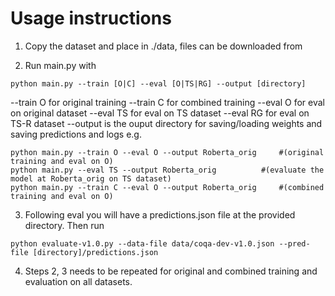 # Usage instructions

1) Copy the dataset and place in ./data, files can be downloaded from 

2) Run main.py with
```
python main.py --train [O|C] --eval [O|TS|RG] --output [directory]
```

--train O for original training
--train C for combined training
--eval O for eval on original dataset
--eval TS for eval on TS dataset
--eval RG for eval on TS-R dataset
--output is the ouput directory for saving/loading weights and saving predictions and logs
e.g.

```
python main.py --train O --eval O --output Roberta_orig 	#(original training and eval on O)
python main.py --eval TS --output Roberta_orig 			#(evaluate the model at Roberta_orig on TS dataset)
python main.py --train C --eval O --output Roberta_orig 	#(combined training and eval on O)
```

3) Following eval you will have a predictions.json file at the provided directory. Then run
```
python evaluate-v1.0.py --data-file data/coqa-dev-v1.0.json --pred-file [directory]/predictions.json
```

4) Steps 2, 3 needs to be repeated for original and combined training and evaluation on all datasets.
